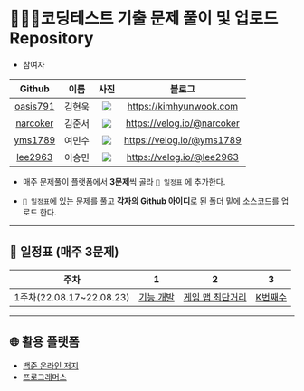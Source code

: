 # 👨🏻‍💻코딩테스트 기출 문제 풀이 및 업로드 Repository

- 참여자

|Github|이름|사진|블로그|
|:-:|:-:|:-:|:-:|
|[oasis791](https://github.com/oasis791)|김현욱|<img src="https://lh3.googleusercontent.com/oLW8k1jw5cLke3urF8YslMkvgOk3mykWJghMlRHrtJki8iMEmmXHUJKv7d5eQgud8gelopaZW-ByGhYFU9cXZTnqJHuqrpcMV6gI0xXhTZATQ88XWj9SFuSr5zHekOsv00xEHhstDTunQ8Gtw6npYjnQgIE5IINMjEwyyanM3vfGPJQU5kljQX8yEYFMJivW2TuvpLyXfvg3CjY1qfL4yW40DsmtFhwNpOOZFI4j_8hPixnU_uvqghcTI9_xyIieBvgFFFZQP8oqa5UMxC_Ao0O8E3GiF92lgtMs-oMlcfG5VD4gSZVDgJj7dKN6d-v95uhgjHmMyZ7EP8Mc69_NPHZ3-XrjUDAVL5qLpPqHv_cMc9BTroIWlvHGZyJE0VX9Qp0NsOmS7H3AXeSVjL57unZnVvCtdtu6lNFwvz6myErwA-YPWARGwkkOXlTDenfE_1-BEgotgK3S_rBUrbchVw-SFQ7k7aR-J1G12toLbuvVgd3R29uM9gv02QUfWLkUE9YsPk98YQE9WDjUw1CUg8CMcI6XWQGSJtbHTM6BF6R-dJFfTnoFvn15lPppRwHen-2Ug4c8jMlQpwgg-Oobe5wQtHE6Qt2-X9K6zEYTKrrNSf9eezViqz-5FmRzjAaUzVdSAiiQsJGMKcHFtDndUdN_OndGvM9aygH2EbwgD6vz1nz0f7bQlAmhUnQJTwM6I3XoFMDcKfeoirsuebapv4Az0E8jsY_bhpnGkhleDv_qxGqoK_F7faiRqZz0YZGYVNAXEHdFBO6aZjkZzJp1bwXxvg2vPbO7=w165-h187-no?authuser=0">|https://kimhyunwook.com|
|[narcoker](https://github.com/narcoker)|김준서|<img src="https://lh3.googleusercontent.com/2zQoeLi1KB-A2Nr9t_fmOuXtEyqQIqJ9grRLd4v6dX_S7IXpiX2BSOJMFtVBFKzcBmU5zI6IR406jFrcBSGS_mL4vMEP40cVCRyFUM4AAHwipxcEruXrTvN2ndIZia0Ss-0YXdldBZO4F3Ql6PeIeWcnTuZZKqPy6M5-JzxSy6U_C95v9S9JIYEjOfjaxnoN76qJDZUYCFpZpgRZ_5ktx1OfQSzYKY7J5567GdwSKpvdJLtMvDPIZbT1GPFqy0T9vG79PaTAMXpHDi1bntZ0XtH_CY1ISAp8OSpXq5DH2G0vT1zXKFLavtKq0-YYe-dHBenyocDV83mSRInUsoBNmDk_YivtB_WF7hbWhAZ45lmM8wCQaVhDOFZxHSWwMcqWjadJsCPHC2fz7x7EQyjoYjch4r0eQrV8gJvFHdUOr0jZ_XMLgWGwWcP_TYS5H44A3qwTlwaVNgWso9RuKXUxqZtUmadTM9F_uJMJ4IuKbUlIU6xO212c9Gz6wX7RO4XVIrd1fCy3F4vD4uSOxkygitpXPB5zr-wA0X5_8SV_y7AC5eToYoZ_LElo66JyNNpCubmKwk94dSAiR0gMdD8HiiTB8g45MrXfNgTG-A7hEvrIzi86w4FqWDptnkJLuUk5Iy1MiqxiBozsFpkZAiJa5gUO_CJLZGbtkR-yg7mxpHhcXj_oKQ5SJfyV0WA6o0tk1GUjp2ni1rZcP1Gj2VsBMjAf2I78ftDrx6AyKQYosNwaw2SxJjJCfbFEAPcAqynjaxTI8a7j764ZGmLN_7b7h9wUdVuGSqLn=w165-h193-no?authuser=0">|https://velog.io/@narcoker|
|[yms1789](https://github.com/yms1789)|여민수|<img src="https://lh3.googleusercontent.com/7S9IkAYlrud91wKw7l9LH8bVTLBO9mBj9IiW49AQiztXeluhFrXT1QG6bpWQGgdBavw0WR_VnW2fTxirMh2qNcjZTTOKQ5Gk-bzsAXCEYvuxAhDWvw31THRHwsHI53XBkJPnzVZ8JAPDt-iFoTv8nHdjahBUgcKOpaI6pI6jMCDzs7Y9ltvWTBKrvn_r5vC6rySreTlLvmBRHzn_9jubuMSVaNcMh5H4rh0Antzih7eq_3E10uIV2YmjG2a4PAqOakNXBjvMaN-MFTqRgtB0A6PCjf5Bex7B1pZoCAFQxMWbKCSTt4-F4DT7RhjLd4hYb172OWj9gjOYreyKEc6rMmBOe8d4pqpLbJBAFubtlKgI6DL8hwp8fZepnu4gpfvcO1opWz_8GGo6UeRLGHNkZIRw1vVJUxN-qJn9KlLfCKcaHEL-0BsAKXV4q6svpJ9ozbFqthXcCTc8A3X2-YYiZ3TyLSHbAOVvu5Pa7Xefraq7xHC-K2XLHRkeHt9Yj8tmogwi7Y1yoDRp4s1m5KdooP-E_02buydX5JqveM4FKl77-akwuiGqDzD5dqaoOEzRbtBp631bQ9MySm_jPPgQSPgZTBy20JBItlS1Fv2CPPObKKaeWgd_CNf9qsmkW3dYFb-iydu58eof9-XiiVTBVRfVr0OzTN4sk1lQMFEEt7oyLo9qBRT7vFhriejl4HxiVC65S-Flba19Ojh-bMRGs1lLdHpGI1Wl-SFmSfOY9NG7EiTmLcT-Al4HSfd5n8b0uTf76zqgULZpFP87usbLclkpBUiSXXho=w165-h206-no?authuser=0">|https://velog.io/@yms1789|
|[lee2963](https://github.com/lee2963)|이승민|<img src="https://lh3.googleusercontent.com/4NdUwN7nMQpQ5K9hp-vPmUYgTKhnPhbr44cCYXAmKJaqnzhE0qsu_-9W5wy7md-btEXVhjiRbjdyYM9n_Z4Y_QBEQZ5QIp4HWskRosVA0yxxUb_zxasrbaGseXC_t6m06cHe3BAK0xzA01D9chW3HcM57ZuGri7nnwBuODuIJWDHdQbSc4g_D2Q1gvJ3RYIdKZy8OV8HhG42tSCiVHJCbX06jYkZY2DiHOijeiOvERSIK8l-5yelVWgyGb0kC84asc-WkOcnPOEZRHopMKLuECeJOPVmY_pUcqB5IUAai42IXVBIka4iZEbrK_mIzsvwNoS6o_wu3hW9igItCFy6vp8YpMReB3d6jiJFNKYcNVpfZMajSg2D5wp0NUg8BTp4RvcY1JwQrOIe7V2xRofnME6MusVWxQAbH7TGJ7N37BrIt3sDFMEnwHDDwPkUTUnaKcb8TXd0NFfOCNNVDfOyBy2KtJbwT3vrM39oW_hapjO_NzieVAfDRlJ4C-2L-RvPFeQCEDORkuxJCh7_l05198dLdvEm2eeiQJRTx53lv8JTUDM6GsvvVh_54LBRQJyw8lgoJdOgfbpVdHe1u9tcPAtCthpB3P-sch1AH2Fm5m2Xt-aKr931MHrxLiv2U_-f3BAbD5uN-uT-lo0WOjtnU_-zBqZwYuFsWI7C5kNve28s5KSsw1wzDwCZ3c25VVc1s_XWT-6VrAWAIAMua6sSCYjreSoDOpPq_AuZPKyiprhpUKR0_m20HO0AzM2nECcwgLifr8YEROemAlp1CPrQuGNkEK8dI5dl=w165-h225-no?authuser=0">|https://velog.io/@lee2963|

* 매주 문제풀이 플랫폼에서 **3문제**씩 골라 `📅 일정표` 에 추가한다.

* `📅 일정표`에 있는 문제를 풀고 **각자의 Github 아이디**로 된 폴더 밑에 소스코드를 업로드 한다.

------
## 📅 일정표 (매주 3문제)

|주차|1|2|3|
|:-:|:-:|:-:|:-:|
|1주차(22.08.17~22.08.23)|[기능 개발](https://school.programmers.co.kr/learn/courses/30/lessons/42586)| [게임 맵 최단거리](https://school.programmers.co.kr/learn/courses/30/lessons/1844)|[K번째수](https://school.programmers.co.kr/learn/courses/30/lessons/42748)|


---
## 🌐 활용 플랫폼
- [백준 온라인 저지](https://acmicpc.net)
- [프로그래머스](https://programmers.co.kr)
